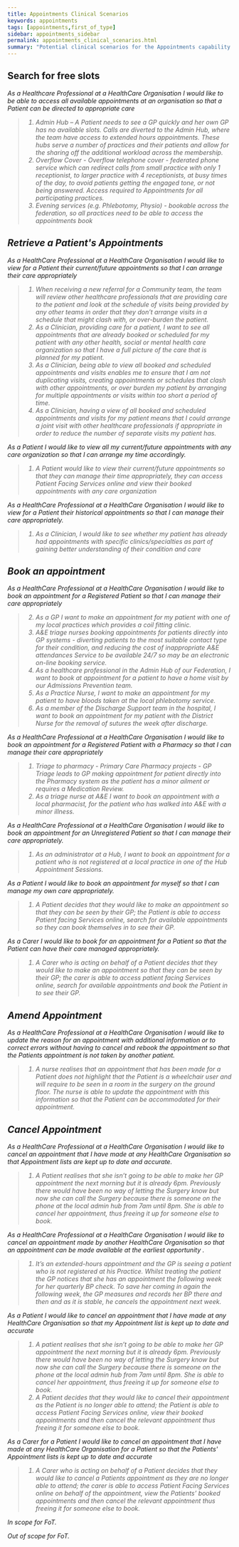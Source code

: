 ```yaml
---
title: Appointments Clinical Scenarios
keywords: appointments
tags: [appointments,first_of_type]
sidebar: appointments_sidebar
permalink: appointments_clinical_scenarios.html
summary: "Potential clinical scenarios for the Appointments capability."
---
```


## Search for free slots ##

<i class='fa fa-check'/> As a Healthcare Professional at a HealthCare Organisation I would like to be able to access all available appointments at an organisation so that a Patient can be directed to appropriate care

> 1. Admin Hub – A Patient needs to see a GP quickly and her own GP has no available slots.  Calls are diverted to the Admin Hub, where the team have access to extended hours appointments.  These hubs serve a number of practices and their patients and allow for the sharing off the additional workload across the membership.
> 2. Overflow Cover - Overflow telephone cover - federated phone service which can redirect calls from small practice with only 1 receptionist, to larger practice with 4 receptionists, at busy times of the day, to avoid patients getting the engaged tone, or not being answered.  Access required to Appointments for all participating practices.
> 3. Evening services (e.g. Phlebotomy, Physio) - bookable across the federation, so all practices need to be able to access the appointments book

## Retrieve a Patient's Appointments ##

<i class='fa fa-check'/> As a HealthCare Professional at a HealthCare Organisation I would like to view for a Patient their current/future appointments so that I can arrange their care appropriately

> 1. When receiving a new referral for a Community team, the team will review other healthcare professionals that are providing care to the patient and look at the schedule of visits being provided by any other teams in order that they don’t arrange visits in a schedule that might clash with, or over-burden the patient.
> 2. As a Clinician, providing care for a patient, I want to see all appointments that are already booked or scheduled for my patient with any other health, social or mental health care organization so that I have a full picture of the care that is planned for my patient.
> 3. As a Clinician, being able to view all booked and scheduled appointments and visits enables me to ensure that I am not duplicating visits, creating appointments or schedules that clash with other appointments,  or over burden my patient by arranging for multiple appointments or visits within too short a period of time.
> 4. As a Clinician, having a view of all booked and scheduled appointments and visits for my patient means that I could arrange a joint visit with other healthcare professionals if appropriate in order to reduce the number of separate visits my patient has.


<i class='fa fa-road'/> As a Patient I would like to view all my current/future appointments with any care organization so that I can arrange my time accordingly.

> 1. A Patient would like to view their current/future appointments so that they can manage their time appropriately, they can access Patient Facing Services online and view their booked appointments with any care organization

<i class='fa fa-check'/> As a HealthCare Professional at a HealthCare Organisation I would like to view for a Patient their historical appointments so that I can manage their care appropriately.

> 1. As a Clinician, I would like to see whether my patient has already had appointments with specific clinics/specialties as part of gaining better understanding of their condition and care

## Book an appointment ##
<i class='fa fa-check'/> As a HealthCare Professional at a HealthCare Organisation I would like to book an appointment for a Registered Patient so that I can manage their care appropriately

> 2. As a GP I want to make an appointment for my patient with one of my local practices which provides a coil fitting clinic. 
> 3. A&E triage nurses booking appointments for patients directly into GP systems - diverting patients to the most suitable contact type for their condition, and reducing the cost of inappropriate A&E attendances Service to be available 24/7 so may be an electronic on-line booking service.
> 5. As a healthcare professional in the Admin Hub of our Federation, I want to book at appointment for a patient to have a home visit by our Admissions Prevention team.
> 6. As a Practice Nurse, I want to make an appointment for my patient to have bloods taken at the local phlebotomy service. 
> 7. As a member of the Discharge Support team in the hospital, I want to book an appointment for my patient with the District Nurse for the removal of sutures the week after discharge.

<i class='fa fa-road'/> As a HealthCare Professional at a HealthCare Organisation I would like to book an appointment for a Registered Patient with a Pharmacy so that I can manage their care appropriately

> 1. Triage to pharmacy - Primary Care Pharmacy projects - GP Triage leads to GP making appointment for patient directly into the Pharmacy system as the patient has a minor ailment or requires a Medication Review. 
> 4. As a triage nurse at A&E I want to book an appointment with a local pharmacist, for the patient who has walked into A&E with a minor illness.

<i class='fa fa-check'/> As a HealthCare Professional at a HealthCare Organisation I would like to book an appointment for an Unregistered Patient so that I can manage their care appropriately.

> 1. As an administrator at a Hub, I want to book an appointment for a patient who is not registered at a local practice in one of the Hub Appointment Sessions.  

<i class='fa fa-road'/> As a Patient I would like to book an appointment for myself so that I can manage my own care appropriately.

> 1. A Patient decides that they would like to make an appointment so that they can be seen by their GP; the Patient is able to access Patient facing Services online, search for available appointments so they can book themselves in to see their GP.

<i class='fa fa-road'/> As a Carer I would like to book for an appointment for a Patient so that the Patient can have their care managed appropriately.

> 1. A Carer who is acting on behalf of a Patient decides that they would like to make an appointment so that they can be seen by their GP; the carer is able to access patient facing Services online, search for available appointments and book the Patient in to see their GP.

## Amend Appointment ##

<i class='fa fa-check'/>As a HealthCare Professional at a HealthCare Organisation I would like to update the reason for an appointment with additional information or to correct errors without having to cancel and rebook the appointment so that the Patients appointment is not taken by another patient.

> 1.	A nurse realises that an appointment that has been made for a Patient does not highlight that the Patient is a wheelchair user and will require to be seen in a room in the surgery on the ground floor. The nurse is able to update the appointment with this information so that the Patient can be accommodated for their appointment.

## Cancel Appointment ##

<i class='fa fa-check'/>As a HealthCare Professional at a HealthCare Organisation I would like to cancel an appointment that I have made at any HealthCare Organisation so that Appointment lists are kept up to date and accurate.

> 1. A Patient realises that she isn’t going to be able to make her GP appointment the next morning but it is already 6pm.  Previously there would have been no way of letting the Surgery know but now she can call the Surgery because there is someone on the phone at the local admin hub from 7am until 8pm.  She is able to cancel her appointment, thus freeing it up for someone else to book.

<i class='fa fa-check'/> As a HealthCare Professional at a HealthCare Organisation I would like to cancel an appointment made by another HealthCare Organisation so that an appointment can be made available at the earliest opportunity .

> 1. It’s an extended-hours appointment and the GP is seeing a patient who is not registered at his Practice.  Whilst treating the patient the GP notices that she has an appointment the following week for her quarterly BP check.  To save her coming in again the following week, the GP measures and records her BP there and then and as it is stable, he cancels the appointment next week.

<i class='fa fa-road'/> As a Patient I would like to cancel an appointment that I have made at any HealthCare Organisation so that my Appointment list is kept up to date and accurate

> 1. A patient realises that she isn’t going to be able to make her GP appointment the next morning but it is already 6pm.  Previously there would have been no way of letting the Surgery know but now she can call the Surgery because there is someone on the phone at the local admin hub from 7am until 8pm.  She is able to cancel her appointment, thus freeing it up for someone else to book.
> 2. A Patient decides that they would like to cancel their appointment as the Patient is no longer able to attend; the Patient is able to access Patient Facing Services online, view their booked appointments and then cancel the relevant appointment thus freeing it for someone else to book.

<i class='fa fa-road'/> As a Carer for a Patient I would like to cancel an appointment that I have made at any HealthCare Organisation for a Patient so that the Patients' Appointment lists is kept up to date and accurate
	
> 1. A Carer who is acting on behalf of a Patient decides that they would like to cancel a Patients appointment as they are no longer able to attend; the carer is able to access Patient Facing Services online on behalf of the appointment, view the Patients’ booked appointments and then cancel the relevant appointment thus freeing it for someone else to book.


<i class='fa fa-check'/> In scope for FoT.

<i class='fa fa-road'/> Out of scope for FoT.

